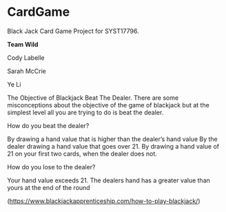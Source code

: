 # CardGame
Black Jack Card Game Project for SYST17796.

**Team Wild**

Cody Labelle

Sarah McCrie

Ye Li


The Objective of Blackjack
Beat The Dealer. There are some misconceptions about the objective of the game of blackjack but at the simplest level all you are trying to do is beat the dealer.

How do you beat the dealer?

By drawing a hand value that is higher than the dealer’s hand value
By the dealer drawing a hand value that goes over 21.
By drawing a hand value of 21 on your first two cards, when the dealer does not.

How do you lose to the dealer? 

Your hand value exceeds 21.
The dealers hand has a greater value than yours at the end of the round

(https://www.blackjackapprenticeship.com/how-to-play-blackjack/)
